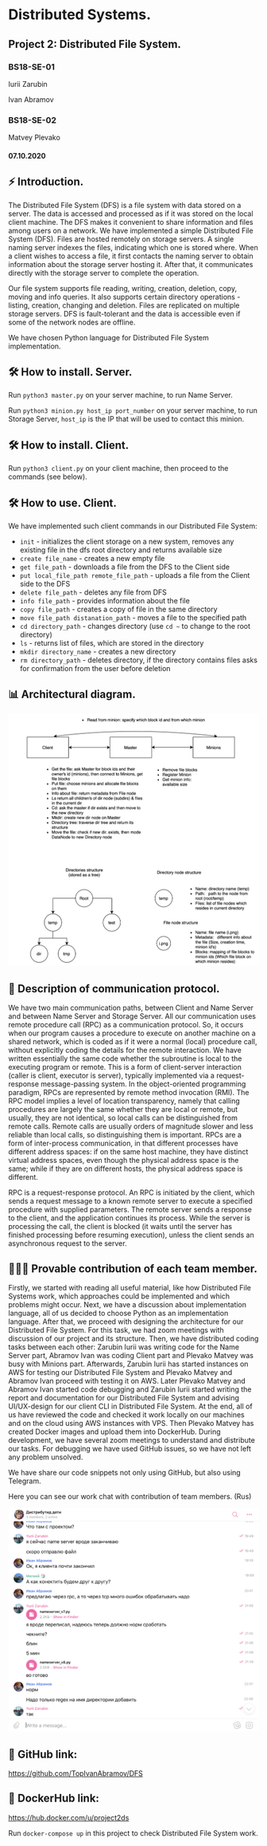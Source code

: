 # Distributed Systems.
## Project 2: Distributed File System.

### BS18-SE-01
Iurii Zarubin

Ivan Abramov
### BS18-SE-02
Matvey Plevako

#### 07.10.2020

## ⚡️ Introduction.

The Distributed File System (DFS) is a file system with data stored on a server. The data is accessed and processed as if it was stored on the local client machine.  The DFS makes it convenient to share information and files among users on a network. We have implemented a simple Distributed File System (DFS). Files are hosted remotely on storage servers. A single naming server indexes the files, indicating which one is stored where. When a client wishes to access a file, it first contacts the naming server to obtain information about the storage server hosting it. After that, it communicates directly with the storage server to complete the operation.

Our file system supports file reading, writing, creation, deletion, copy, moving and info queries. It also supports certain directory operations - listing, creation, changing and deletion. Files are replicated on multiple storage servers. DFS is fault-tolerant and the data is accessible even if some of the network nodes are offline.

We have chosen Python language for Distributed File System implementation.

## 🛠 How to install. Server.

Run `python3 master.py` on your server machine, to run Name Server.

Run `python3 minion.py host_ip port_number` on your server machine, to run Storage Server, `host_ip` is the IP that will be used to contact this minion.

## 🛠 How to install. Client.

Run `python3 client.py` on your client machine, then proceed to the commands (see below).

## 🛠 How to use. Client.

We have implemented such client commands in our Distributed File System:
- `init` - initializes the client storage on a new system, removes any existing file in the dfs root directory and returns available size
- `create file_name` - creates a new empty file
- `get file_path` - downloads a file from the DFS to the Client side
- `put local_file_path remote_file_path` - uploads a file from the Client side to the DFS
- `delete file_path` - deletes any file from DFS
- `info file_path` - provides information about the file
- `copy file_path` - creates a copy of file in the same directory
- `move file_path distanation_path` - moves a file to the specified path
- `cd directory_path` - changes directory (use `cd ~` to change to the root directory)
- `ls` - returns list of files, which are stored in the directory
- `mkdir directory_name` - creates a new directory
- `rm directory_path` - deletes directory, if the directory contains files asks for confirmation from the user before deletion

## 📊 Architectural diagram.

![Architectural diagram](https://github.com/TopIvanAbramov/DFS/blob/master_hbq/DFS-3.png)

## 📲 Description of communication protocol.

We have two main communication paths, between Client and Name Server and between Name Server and Storage Server. All our communication uses remote procedure call (RPC) as a communication protocol. So, it occurs when our program causes a procedure to execute on another machine on a shared network, which is coded as if it were a normal (local) procedure call, without explicitly coding the details for the remote interaction. We have written essentially the same code whether the subroutine is local to the executing program or remote. This is a form of client-server interaction (caller is client, executor is server), typically implemented via a request-response message-passing system. In the object-oriented programming paradigm, RPCs are represented by remote method invocation (RMI). The RPC model implies a level of location transparency, namely that calling procedures are largely the same whether they are local or remote, but usually, they are not identical, so local calls can be distinguished from remote calls. Remote calls are usually orders of magnitude slower and less reliable than local calls, so distinguishing them is important. RPCs are a form of inter-process communication, in that different processes have different address spaces: if on the same host machine, they have distinct virtual address spaces, even though the physical address space is the same; while if they are on different hosts, the physical address space is different.

RPC is a request-response protocol. An RPC is initiated by the client, which sends a request message to a known remote server to execute a specified procedure with supplied parameters. The remote server sends a response to the client, and the application continues its process. While the server is processing the call, the client is blocked (it waits until the server has finished processing before resuming execution), unless the client sends an asynchronous request to the server.

## 👨‍👨‍👦 Provable contribution of each team member.

Firstly, we started with reading all useful material, like how Distributed File Systems work, which approaches could be implemented and which problems might occur. Next, we have a discussion about implementation language, all of us decided to choose Python as an implementation language. After that, we proceed with designing the architecture for our Distributed File System. For this task, we had zoom meetings with discussion of our project and its structure. Then, we have distributed coding tasks between each other: Zarubin Iurii was writing code for the Name Server part, Abramov Ivan was coding Client part and Plevako Matvey was busy with Minions part. Afterwards, Zarubin Iurii has started instances on AWS for testing our Distributed File System and Plevako Matvey and Abramov Ivan proceed with testing it on AWS. Later Plevako Matvey and Abramov Ivan started code debugging and Zarubin Iurii started writing the report and documentation for our Distributed File System and advising UI/UX-design for our client CLI in Distributed File System. At the end, all of us have reviewed the code and checked it work locally on our machines and on the cloud using AWS instances with VPS. Then Plevako Matvey has created Docker images and upload them into DockerHub. During development, we have several zoom meetings to understand and distribute our tasks. For debugging we have used GitHub issues, so we have not left any problem unsolved.

We have share our code snippets not only using GitHub, but also using Telegram.

Here you can see our work chat with contribution of team members. (Rus)

![Chat screenshot](https://github.com/TopIvanAbramov/DFS/blob/master_hbq/screenshot.png)

## 🔗 GitHub link:

https://github.com/TopIvanAbramov/DFS

## 🔗 DockerHub link:

https://hub.docker.com/u/project2ds

Run `docker-compose up` in this project to check Distributed File System work.

